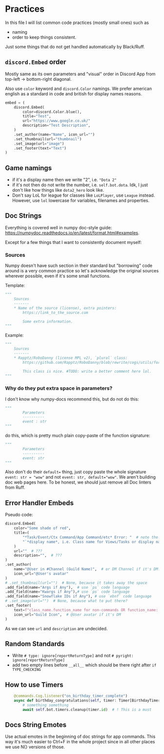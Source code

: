 # Practices

In this file I will list common code practices (mostly small ones) such as

* naming
* order
to keep things consistent.

Just some things that do not get handled automatically by Black/Ruff.

## `discord.Embed` order

Mostly same as its own parameters and "visual" order in Discord App from top-left -> bottom-right diagonal.

Also use `color` keyword and `discord.Color` namings.
We prefer american english as a standard in code and british for display names reasons.

```py
embed = (
    discord.Embed(
        color=discord.Color.blue(),
        title="Test",
        url="https://www.google.co.uk/"
        description="Test Description",
    )
    .set_author(name="Name", icon_url="")
    .set_thumbnail(url="thumbnail")
    .set_image(url="image")
    .set_footer(text="Text")
)
```

## Game namings

<!-- # TODO: maybe change this? just write 2 everywhere -->

* if it's a display name then we write "2", i.e. `"Dota 2"`
* if it's not then do not write the number, i.e. `self.bot.dota`. Idk, I just don't like how things like `dota2_hero` look like.
* Don't say LoL for league for classes like `LoLPlayer`, use `League` instead. However, use `lol` lowercase for variables, filenames and properties.

## Doc Strings

Everything is covered well in numpy doc-style guide:
<https://numpydoc.readthedocs.io/en/latest/format.html#examples>.

Except for a few things that I want to consistently document myself:

### Sources

Numpy doesn't have such section in their standard but "borrowing" code around is a very common practice so let's acknowledge the original sources wherever possible, even if it's some small functions.

Template:

```py
"""
    Sources
    -------
    * Name of the source (license), extra pointers:
        https://link_to_the_source.com

        Some extra information.
"""
```

Example:

```py
"""
    Sources
    -------
    * Rapptz/RoboDanny (license MPL v2), `plural` class:
        https://github.com/Rapptz/RoboDanny/blob/rewrite/cogs/utils/formats.py

        This class is nice. #TODO: write a better comment here lol.
"""
```

### Why do they put extra space in parameters?

I don't know why numpy-docs recommend this, but do not do this:

```py
"""
        Parameters
        ----------
        event : str
"""
```

do this, which is pretty much plain copy-paste of the function signature:

```py
"""
        Parameters
        ----------
        event: str
"""
```

Also don't do their `default=` thing, just copy paste the whole signature `event: str = "wow"` and not `event: str, default="wow"`. We aren't building doc web pages here. To be honest, we should just remove all Doc linters from Ruff.

## Error Handler Embeds

Pseudo code:

```py
discord.Embed(
    color="Some shade of red",
    title=(
        "*Task/Event/Ctx Command/App Command/etc* Error: "  # note the colon : and space
        "`*display name*, i.e. Class name for Views/Tasks or display name for commands`",  # note the backticks `
    ) 
    url=""  # ???
    description="",  # ???
)
.set_author(
    name="@User in #Channel (Guild Name)",  # or DM Channel if it's DM. 
    icon_url="@User's avatar"
)
# .set_thumbnail(url="")  # None, because it takes away the space
.add_field(name="Args if Any"),  # use `ps` code language
.add_field(name="Kwargs if Any"),# use `ps` code language
.add_field(name="Snowflake IDs if Any"), # use `ebnf` code language
# .set_image(url="")  # None, because what to put there?
.set_footer(
    text=f"class_name.function_name for non-commands OR function_name: display_name for commands", # note that this goes to logger by default; Class name can be skipped if it's too obvious, i.e. ctx/app commands.
    icon_url="Guild Icon",  # @User avatar if it's DM
)
```

As we can see `url` and `description` are undecided.

## Random Standards

* Write `# type: ignore[reportReturnType]` and not `# pyright: ignore[reportReturnType]`
* add two empty lines before `__all__` which should be there right after `if TYPE_CHECKING`

## How to use Timers

```py
    @commands.Cog.listener("on_birthday_timer_complete")
    async def birthday_congratulations(self, timer: Timer[BirthdayTimerData]) -> None:
        # something something
        await self.bot.timers.cleanup(timer.id)  # ! This is a must 
```

## Docs String Emotes

Use actual emotes in the beginning of doc strings for app commands. This way it's much easier to Ctrl+F in the whole project since in all other places we use N{} versions of those.

